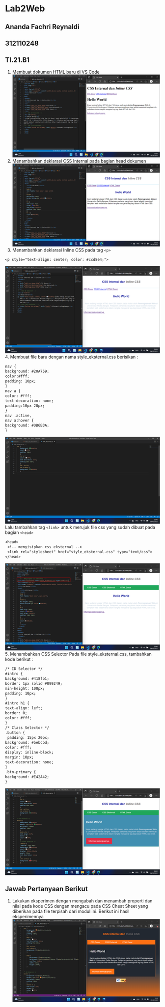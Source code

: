 # Lab2Web
## Ananda Fachri Reynaldi
## 312110248
## TI.21.B1

1. Membuat dokumen HTML baru di VS Code
![Step1](SS/SS1.png)
2. Menambahkan deklarasi CSS Internal pada bagian head dokumen
![Step2](SS/SS2.png)
3. Menambahkan deklarasi Inline CSS pada tag `<p>`
```
<p style="text-align: center; color: #ccd8e4;">
```
![Step3](SS/SS3.png)
4. Membuat file baru dengan nama style_eksternal.css berisikan :
```
nav {
background: #20A759;
color:#fff;
padding: 10px;
}
nav a {
color: #fff;
text-decoration: none;
padding:10px 20px;
}
nav .active,
nav a:hover {
background: #0B6B3A;
}
```
![Step4](SS/SS4.png)
Lalu tambahkan tag `<link>` untuk merujuk file css yang sudah dibuat pada bagian `<head>`
```
<head>
 <!-- menyisipkan css eksternal -->
 <link rel="stylesheet" href="style_eksternal.css" type="text/css">
</head>
```
![Step5](SS/SS5.png)
5. Menambahkan CSS Selector
Pada file style_eksternal.css, tambahkan kode berikut :
```
/* ID Selector */
#intro {
background: #418fb1;
border: 1px solid #099249;
min-height: 100px;
padding: 10px;
}
#intro h1 {
text-align: left;
border: 0;
color: #fff;
}
/* Class Selector */
.button {
 padding: 15px 20px;
background: #bebcbd;
color: #fff;
display: inline-block;
margin: 10px;
text-decoration: none;
}
.btn-primary {
background: #E42A42;
}
```
![Step6](SS/SS6.png)

## Jawab Pertanyaan Berikut
1. Lakukan eksperimen dengan mengubah dan menambah properti dan nilai pada 
kode CSS dengan mengacu pada CSS Cheat Sheet yang diberikan pada file terpisah dari modul ini.
Berikut ini hasil eksperimennya
![IMG](SS/SS7.png)
